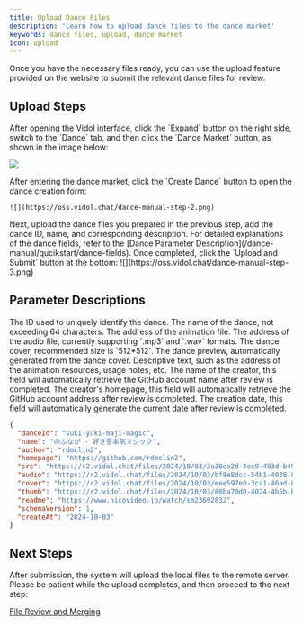 ```yaml
---
title: Upload Dance Files
description: 'Learn how to upload dance files to the dance market'
keywords: dance files, upload, dance market
icon: upload
---
```


Once you have the necessary files ready, you can use the upload feature provided on the website to submit the relevant dance files for review.

## Upload Steps

<Steps>
  <Step title="Open the Dance Interface">
   After opening the Vidol interface, click the `Expand` button on the right side, switch to the `Dance` tab, and then click the `Dance Market` button, as shown in the image below:

![](https://oss.vidol.chat/dance-manual-step-1.png)

  </Step>
  <Step title="Click Create Dance">
   After entering the dance market, click the `Create Dance` button to open the dance creation form:

```
![](https://oss.vidol.chat/dance-manual-step-2.png)
```

  </Step>
  <Step title="Fill Out the Dance Form">
    Next, upload the dance files you prepared in the previous step, add the dance ID, name, and corresponding description. For detailed explanations of the dance fields, refer to the [Dance Parameter Description](/dance-manual/qucikstart/dance-fields). Once completed, click the `Upload and Submit` button at the bottom:
   ![](https://oss.vidol.chat/dance-manual-step-3.png)
  </Step>
</Steps>

## Parameter Descriptions

<ParamField path="danceId" type="string" required>
  The ID used to uniquely identify the dance.
</ParamField>

<ParamField path="name" type="string" required>
  The name of the dance, not exceeding 64 characters.
</ParamField>

<ParamField path="src" type="string" required>
  The address of the animation file.
</ParamField>

<ParamField path="audio" type="string" required>
  The address of the audio file, currently supporting `.mp3` and `.wav` formats.
</ParamField>

<ParamField path="cover" type="string" required>
  The dance cover, recommended size is `512*512`.
</ParamField>

<ParamField path="thumb" type="string">
  The dance preview, automatically generated from the dance cover.
</ParamField>

<ParamField path="readme" type="string">
  Descriptive text, such as the address of the animation resources, usage notes, etc.
</ParamField>

<ParamField path="author" type="string">
  The name of the creator, this field will automatically retrieve the GitHub account name after review is completed.
</ParamField>

<ParamField path="homepage" type="string">
  The creator's homepage, this field will automatically retrieve the GitHub account address after review is completed.
</ParamField>

<ParamField path="createAt" type="string">
  The creation date, this field will automatically generate the current date after review is completed.
</ParamField>

<RequestExample>

```json
{
  "danceId": "suki-yuki-maji-magic",
  "name": "のぶなが - 好き雪本気マジック",
  "author": "rdmclin2",
  "homepage": "https://github.com/rdmclin2",
  "src": "https://r2.vidol.chat/files/2024/10/03/3a38ea2d-4ec9-493d-b49f-cf346b5f72d1.vmd",
  "audio": "https://r2.vidol.chat/files/2024/10/03/bf8e8dcc-54b1-4038-820e-df97cb396ccf.mp3",
  "cover": "https://r2.vidol.chat/files/2024/10/03/eee597e0-3ca1-46ad-8a1d-93768dc63601.webp",
  "thumb": "https://r2.vidol.chat/files/2024/10/03/80ba70d0-4024-4b5b-b750-233dc145c752.webp",
  "readme": "https://www.nicovideo.jp/watch/sm23692832",
  "schemaVersion": 1,
  "createAt": "2024-10-03"
}
```

</RequestExample>

## Next Steps

After submission, the system will upload the local files to the remote server. Please be patient while the upload completes, and then proceed to the next step:

[File Review and Merging](/dance-manual/qucikstart/dance-review)

